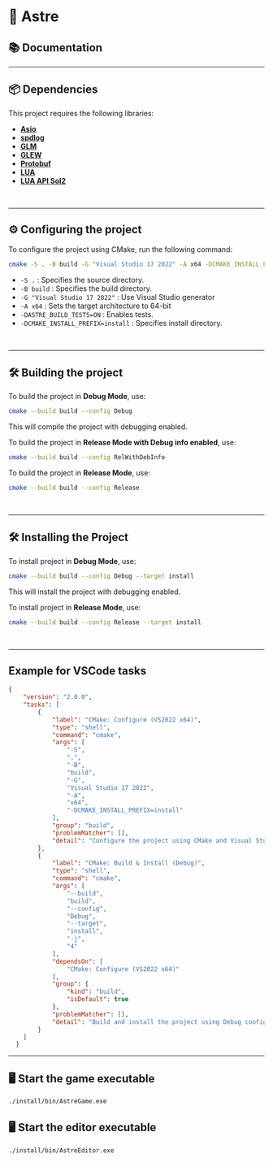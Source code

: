 # 🚀 Astre

## 📚 Documentation

---

## 📦 Dependencies

This project requires the following libraries:

- [**Asio**](https://think-async.com/Asio/)
- [**spdlog**](https://github.com/gabime/spdlog)
- [**GLM**](https://github.com/g-truc/glm)
- [**GLEW**](https://glew.sourceforge.net/)
- [**Protobuf**](https://protobuf.dev/)
- [**LUA**](https://github.com/walterschell/Lua)
- [**LUA API Sol2**](https://github.com/ThePhD/sol2)

</br>

---

## ⚙️ Configuring the project

To configure the project using CMake, run the following command:

```sh
cmake -S . -B build -G "Visual Studio 17 2022" -A x64 -DCMAKE_INSTALL_PREFIX=install -DASTRE_BUILD_TESTS=ON 
```

- `-S .` : Specifies the source directory.
- `-B build` : Specifies the build directory.
- `-G "Visual Studio 17 2022"` : Use Visual Studio generator
- `-A x64` : Sets the target architecture to 64-bit
- `-DASTRE_BUILD_TESTS=ON` : Enables tests.
- `-DCMAKE_INSTALL_PREFIX=install` : Specifies install directory.

</br>

---

## 🛠️ Building the project

To build the project in **Debug Mode**, use:

```sh
cmake --build build --config Debug
```

This will compile the project with debugging enabled.

To build the project in **Release Mode with Debug info enabled**, use:

```sh
cmake --build build --config RelWithDebInfo
```

To build the project in **Release Mode**, use:

```sh
cmake --build build --config Release
```

</br>

---

## 🛠️ Installing the Project

To install project in **Debug Mode**, use:

```sh
cmake --build build --config Debug --target install
```

This will install the project with debugging enabled.

To install project in **Release Mode**, use:

```sh
cmake --build build --config Release --target install
```

</br>

---

## Example for VSCode tasks

```json
{
    "version": "2.0.0",
    "tasks": [
        {
            "label": "CMake: Configure (VS2022 x64)",
            "type": "shell",
            "command": "cmake",
            "args": [
                "-S",
                ".",
                "-B",
                "build",
                "-G",
                "Visual Studio 17 2022",
                "-A",
                "x64",
                "-DCMAKE_INSTALL_PREFIX=install"
            ],
            "group": "build",
            "problemMatcher": [],
            "detail": "Configure the project using CMake and Visual Studio 2022 (x64)"
        },
        {
            "label": "CMake: Build & Install (Debug)",
            "type": "shell",
            "command": "cmake",
            "args": [
                "--build",
                "build",
                "--config",
                "Debug",
                "--target",
                "install",
                "-j",
                "4"
            ],
            "dependsOn": [
                "CMake: Configure (VS2022 x64)"
            ],
            "group": {
                "kind": "build",
                "isDefault": true
            },
            "problemMatcher": [],
            "detail": "Build and install the project using Debug configuration"
        }
    ]
  }
```

---

## 🖥️ Start the game executable

```sh
./install/bin/AstreGame.exe
```

## 🖥️ Start the editor executable

```sh
./install/bin/AstreEditor.exe
```
